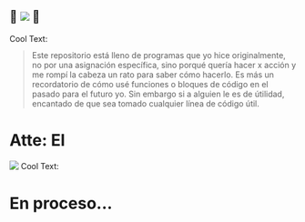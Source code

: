 ## 🥳 ![](https://images.cooltext.com/5553829.png) 🥳
<a href="http://cooltext.com" target="_top"><img src="https://cooltext.com/images/ct_pixel.gif" width="80" height="15" alt="Cool Text: Logo and Graphics Generator" border="0" /></a>

> Este repositorio está lleno de programas que yo hice originalmente, no por una asignación específica,
> sino porqué quería hacer x acción y me rompí la cabeza un rato para saber cómo hacerlo.
> Es más un recordatorio de cómo usé funciones o bloques de código en el pasado para el futuro yo.
> Sin embargo si a alguien le es de útilidad, encantado de que sea tomado cualquier línea de código útil.
> 

# Atte: El
![](https://images.cooltext.com/5553830.png)
<a href="http://cooltext.com" target="_top"><img src="https://cooltext.com/images/ct_pixel.gif" width="80" height="15" alt="Cool Text: Logo and Graphics Generator" border="0" /></a>
# En proceso...
